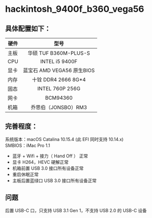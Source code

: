 # hackintosh_9400f_b360_vega56

## 具体配置如下：

| 硬件 | 型号 | 
| - | :-: |
| 主板 | 华硕 TUF B360M-PLUS-S |
| CPU | INTEL i5 9400F |
| 显卡 | 蓝宝石 AMD VEGA56 原生BIOS |
| 内存 | 十铨 DDR4 2666 8G*4 |
| 固态 | INTEL 760P 256G |
| 网卡 | BCM94360 |
| 机箱 | 乔思伯（JONSBO）RM3 |


## 完善程度：

系统版本：macOS Catalina 10.15.4 (此 EFI 同时支持 10.14.x)<br>
SMBIOS：iMac Pro 1.1

* 蓝牙 + Wifi + 接力（ Hand Off ） 正常
* 显卡 H264，HEVC 硬解正常
* 机箱前置 USB 3.0 接口所有设备正常
* 重启休眠正常
* 主板后置蓝绿口 USB 3.0 接口所有设备正常

## 问题

后置 USB-C 口，只支持 USB 3.1 Gen 1，不支持 USB 2.0 的 USB-C 设备
